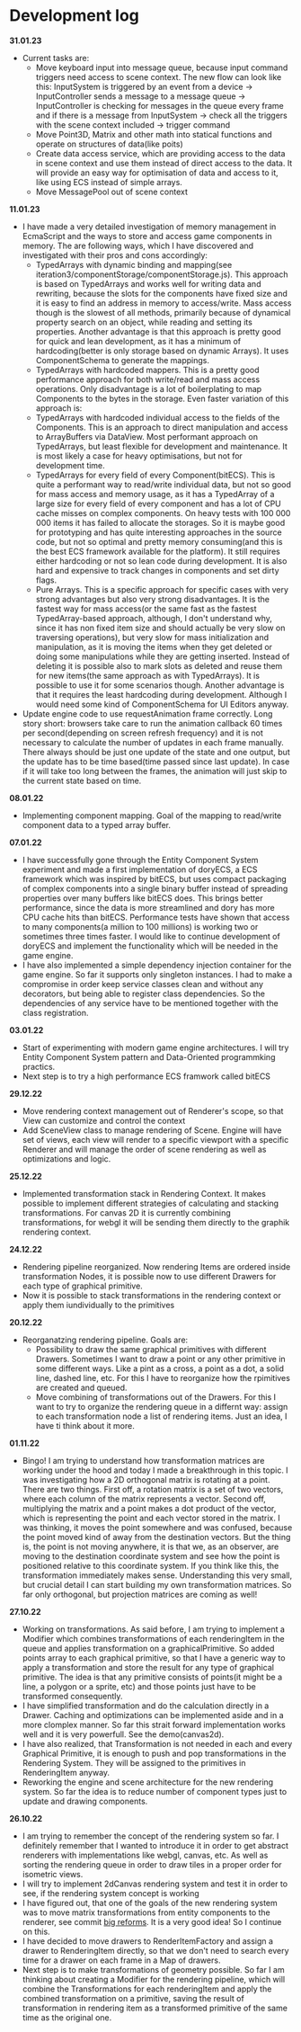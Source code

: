 # Development log

**31.01.23**
* Current tasks are:
    - Move keyboard input into message queue, because input command triggers need access to scene context. The new flow can look like this: InputSystem is triggered by an event from a device -> InputController sends a message to a message queue -> InputController is checking for messages in the queue every frame and if there is a message from InputSystem -> check all the triggers with the scene context included -> trigger command
    - Move Point3D, Matrix and other math into statical functions and operate on structures of data(like poits)
    - Create data access service, which are providing access to the data in scene context and use them instead of direct access to the data. It will provide an easy way for optimisation of data and access to it, like using ECS instead of simple arrays.
    - Move MessagePool out of scene context

**11.01.23**
* I have made a very detailed investigation of memory management in EcmaScript and the ways to store and access game components in memory. The are following ways, which I have discovered and investigated with their pros and cons accordingly:
    - TypedArrays with dynamic binding and mapping(see iteration3/componentStorage/componentStorage.js). This approach is based on TypedArrays and works well for writing data and rewriting, because the slots for the components have fixed size and it is easy to find an address in memory to access/write. Mass access though is the slowest of all methods, primarily because of dynamical property search on an object, while reading and setting its properties. Another advantage is that this approach is pretty good for quick and lean development, as it has a minimum of hardcoding(better is only storage based on dynamic Arrays). It uses ComponentSchema to generate the mappings.
    - TypedArrays with hardcoded mappers. This is a pretty good performance approach for both write/read and mass access operations. Only disadvantage is a lot of boilerplating to map Components to the bytes in the storage. Even faster variation of this approach is:
    - TypedArrays with hardcoded individual access to the fields of the Components. This is an approach to direct manipulation and access to ArrayBuffers via DataView. Most performant approach on TypedArrays, but least flexible for development and maintenance. It is most likely a case for heavy optimisations, but not for development time.
    - TypedArrays for every field of every Component(bitECS). This is quite a performant way to read/write individual data, but not so good for mass access and memory usage, as it has a TypedArray of a large size for every field of every component and has a lot of CPU cache misses on complex components. On heavy tests with 100 000 000 items it has failed to allocate the storages. So it is maybe good for prototyping and has quite interesting approaches in the source code, but not so optimal and pretty memory consuming(and this is the best ECS framework available for the platform). It still requires either hardcoding or not so lean code during development. It is also hard and expensive to track changes in components and set dirty flags.
    - Pure Arrays. This is a specific approach for specific cases with very strong advantages but also very strong disadvantages. It is the fastest way for mass access(or the same fast as the fastest TypedArray-based approach, although, I don't understand why, since it has non fixed item size and should actually be very slow on traversing operations), but very slow for mass initialization and manipulation, as it is moving the items when they get deleted or doing some manipulations while they are getting inserted. Instead of deleting it is possible also to mark slots as deleted and reuse them for new items(the same approach as with TypedArrays). It is possible to use it for some scenarios though. Another advantage is that it requires the least hardcoding during development. Although I would need some kind of ComponentSchema for UI Editors anyway.
* Update engine code to use requestAnimation frame correctly. Long story short: browsers take care to run the animation callback 60 times per second(depending on screen refresh frequency) and it is not necessary to calculate the number of updates in each frame manually. There always should be just one update of the state and one output, but the update has to be time based(time passed since last update). In case if it will take too long between the frames, the animation will just skip to the current state based on time.

**08.01.22**
* Implementing component mapping. Goal of the mapping to read/write component data to a typed array buffer.

**07.01.22**
* I have successfully gone through the Entity Component System experiment and made a first implementation of doryECS, a ECS framework which was inspired by bitECS, but uses compact packaging of complex components into a single binary buffer instead of spreading properties over many buffers like bitECS does. This brings better performance, since the data is more streamlined and dory has more CPU cache hits than bitECS. Performance tests have shown that access to many components(a million to 100 millions) is working two or sometimes three times faster. I would like to continue development of doryECS and implement the functionality which will be needed in the game engine.
* I have also implemented a simple dependency injection container for the game engine. So far it supports only singleton instances. I had to make a compromise in order keep service classes clean and without any decorators, but being able to register class dependencies. So the dependencies of any service have to be mentioned together with the class registration.

**03.01.22**
* Start of experimenting with modern game engine architectures. I will try Entity Component System pattern and Data-Oriented programmking practics.
* Next step is to try a high performance ECS framwork called bitECS

**29.12.22**
* Move rendering context management out of Renderer's scope, so that View can customize and control the context
* Add SceneView class to manage rendering of Scene. Engine will have set of views, each view will render to a specific viewport with a specific Renderer and will manage the order of scene rendering as well as optimizations and logic.

**25.12.22**
* Implemented transformation stack in Rendering Context. It makes possible to implement different strategies of calculating and stacking transformations. For canvas 2D it is currently combining transformations, for webgl it will be sending them directly to the graphik rendering context.

**24.12.22**
* Rendering pipeline reorganized. Now rendering Items are ordered inside transformation Nodes, it is possible now to use different Drawers for each type of graphical primitive.
* Now it is possible to stack transformations in the rendering context or apply them iundividually to the primitives

**20.12.22**
* Reorganatzing rendering pipeline. Goals are:
    - Possibility to draw the same graphical primitives with different Drawers. Sometimes I want to draw a point or any other primitive in some different ways. Like a pint as a cross, a point as a dot, a solid line, dashed line, etc. For this I have to reorganize how the rpimitives are created and queued.
    - Move combining of transformations out of the Drawers. For this I want to try to organize the rendering queue in a differnt way: assign to each transformation node a list of rendering items. Just an idea, I have ti think about it more.

**01.11.22**
* Bingo! I am trying to understand how transformation matrices are working under the hood and today I made a breakthrough in this topic. I was investigating how a 2D orthogonal matrix is rotating at a point. There are two things. First off, a rotation matrix is a set of two vectors, where each column of the matrix represents a vector. Second off, multiplying the matrix and a point makes a dot product of the vector, which is representing the point and each vector stored in the matrix. I was thinking, it moves the point somewhere and was confused, because the point moved kind of away from the destination vectors. But the thing is, the point is not moving anywhere, it is that we, as an observer, are moving to the destination coordinate system and see how the point is positioned relative to this coordinate system. If you think like this, the transformation immediately makes sense. Understanding this very small, but crucial detail I can start building my own transformation matrices. So far only orthogonal, but projection matrices are coming as well!

**27.10.22**
* Working on transformations. As said before, I am trying to implement a Modifier which combines transformations of each renderingItem in the queue and applies transformation on a graphicalPrimitive. So added points array to each graphical primitive, so that I have a generic way to apply a transformation and store the result for any type of graphical primitive. The idea is that any primitive consists of points(it might be a line, a polygon or a sprite, etc) and those points just have to be transformed consequently.
* I have simplified transformation and do the calculation directly in a Drawer. Caching and optimizations can be implemented aside and in a more clomplex manner. So far this strait forward implementation works well and it is very powerfull. See the demo(canvas2d).
* I have also realized, that Transformation is not needed in each and every Graphical Primitive, it is enough to push and pop transformations in the Rendering System. They will be assigned to the primitives in RenderingItem anyway.
* Reworking the engine and scene architecture for the new rendering system. So far the idea is to reduce number of component types just to update and drawing components.

**26.10.22**
* I am trying to remember the concept of the rendering system so far. I definitely remember that I wanted to introduce it in order to get abstract renderers with implementations like webgl, canvas, etc. As well as sorting the rendering queue in order to draw tiles in a proper order for isometric views.
* I will try to implement 2dCanvas rendering system and test it in order to see, if the rendering system concept is working
* I have figured out, that one of the goals of the new rendering system was to move matrix transformations from entity components to the renderer, see commit [big reforms](https://github.com/SemionV/dory/commit/74687ef40294ac88f1322d69ad79ea99e70e6ba1). It is a very good idea! So I continue on this.
* I have decided to move drawers to RenderItemFactory and assign a drawer to RenderingItem directly, so that we don't need to search every time for a drawer on each frame in a Map of drawers.
* Next step is to make transformations of geometry possible. So far I am thinking about creating a Modifier for the rendering pipeline, which will combine the Transformations for each renderingItem and apply the combined transformation on a primitive, saving the result of transformation in rendering item as a transformed primitive of the same time as the original one.
